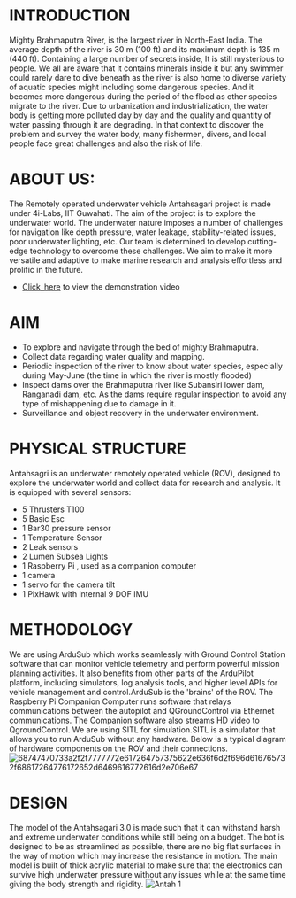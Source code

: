 # INTRODUCTION 
Mighty Brahmaputra River, is the largest river in North-East India. The average depth of the river is 30 m (100 ft) and its maximum depth is 135 m (440 ft). Containing a large number of secrets inside, It is still mysterious to people. We all are aware that it contains minerals inside it but any swimmer could rarely dare to dive beneath as the river is also home to diverse variety of aquatic species might including some dangerous species. And it becomes more dangerous during the period of the flood as other species migrate to the river. Due to urbanization and industrialization, the water body is getting more polluted day by day and the quality and quantity of water passing through it are degrading. In that context to discover the problem and survey the water body, many fishermen, divers, and local people face great challenges and also the risk of life. 
# ABOUT US:
The Remotely operated underwater vehicle Antahsagari project is made under 4i-Labs, IIT Guwahati. The aim of the project is to explore the underwater world. The underwater nature imposes a number of challenges for navigation like depth pressure, water leakage, stability-related issues, poor underwater lighting, etc. Our team is determined to develop cutting-edge technology to overcome these challenges. We aim to make it more versatile and adaptive to make marine research and analysis effortless and prolific in the future.
- [Click_here](https://drive.google.com/file/d/1pvHRjyKbwa5_8ssrL1nDKeLsp10tVExU/view?usp=sharing) to view the demonstration video
# AIM
-	To explore and navigate through the bed of mighty Brahmaputra.
-	Collect data regarding water quality and mapping.
-	Periodic inspection of the river to know about water species, especially during May-June (the time in which the river is mostly flooded)
-	Inspect dams over the Brahmaputra river like Subansiri lower dam, Ranganadi dam, etc. As the dams require regular inspection to avoid any type of mishappening due to damage in it.
- Surveillance and object recovery in the underwater environment.
# PHYSICAL STRUCTURE
Antahsagri is an underwater remotely operated vehicle (ROV), designed to explore the underwater world and collect data for research and analysis. It is equipped with several sensors:
- 5 Thrusters T100
- 5 Basic Esc
- 1 Bar30 pressure sensor
- 1 Temperature Sensor
- 2 Leak sensors
- 2 Lumen Subsea Lights
- 1 Raspberry Pi , used as a companion computer
- 1 camera
- 1 servo for the camera tilt
- 1 PixHawk with internal 9 DOF IMU
# METHODOLOGY
We are using ArduSub which works seamlessly with Ground Control Station software that can monitor vehicle telemetry and perform powerful mission planning activities. It also benefits from other parts of the ArduPilot platform, including simulators, log analysis tools, and higher level APIs for vehicle management and control.ArduSub is the 'brains' of the ROV. The Raspberry Pi Companion Computer runs software that relays communications between the autopilot and QGroundControl via Ethernet communications. The Companion software also streams HD video to QgroundControl. We are using SITL for simulation.SITL is a simulator that allows you to run ArduSub without any hardware.
Below is a typical diagram of hardware components on the ROV and their connections.
![68747470733a2f2f7777772e617264757375622e636f6d2f696d616765732f68617264776172652d6469616772616d2e706e67](https://user-images.githubusercontent.com/83603244/178090519-7e8ecc25-c03c-4074-ba72-74fd69026068.png)

# DESIGN 
The model of the Antahsagari 3.0 is made such that it can
withstand harsh and extreme underwater conditions while still
being on a budget. The bot is designed to be as streamlined as
possible, there are no big flat surfaces in the way of motion which
may increase the resistance in motion.
The main model is built of thick acrylic material to make sure that
the electronics can survive high underwater pressure without any
issues while at the same time giving the body strength and rigidity.
![Antah 1](https://user-images.githubusercontent.com/83603244/178090340-a78b73f3-781b-49c0-bc2f-6c3a9445f95e.png)
